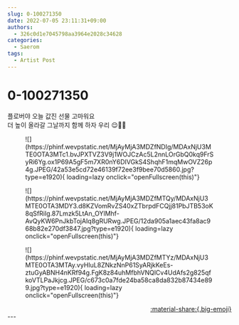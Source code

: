 ```yaml
---
slug: 0-100271350
date: 2022-07-05 23:11:31+09:00
authors:
  - 326c0d1e7045798aa3964e2028c34628
categories:
  - Saerom
tags:
  - Artist Post
---
```


# 0-100271350

<div class="post-container" markdown="1">
<div class="content-container md-sidebar__scrollwrap" markdown="1">

플로버야 오늘 값진 선물 고마워요 <br>더 높이 올라갈 그날까지 함께 하자 우리 😌🌼🌛
<figure markdown="1">
![](https://phinf.wevpstatic.net/MjAyMjA3MDZfNDIg/MDAxNjU3MTE0OTA3MTc1.bvJPXTVZ3V9j1WOJCzAc5L2nnLOrGbQ0kq9FrSyRi6Yg.ox1P69A5gF5m7XR0nY6DIVGkS4ShqhF1mqMwOVZ26p4g.JPEG/42a53e5cd72e46139f72ee3f9bee70d5860.jpg?type=e1920){ loading=lazy onclick="openFullscreen(this)"}
</figure>

<figure markdown="1">
![](https://phinf.wevpstatic.net/MjAyMjA3MDZfMTQy/MDAxNjU3MTE0OTA3MDY3.d8KZVomRvZS40xZTbrpdFCQjj81PbJTB53oK8qSfRiIg.87Lmzk5LtAn_OYlMhf-AvQyKW6PnJkbTojAIq8gRURwg.JPEG/12da905a1aec43fa8ac968b82e270df3847.jpg?type=e1920){ loading=lazy onclick="openFullscreen(this)"}
</figure>

<figure markdown="1">
![](https://phinf.wevpstatic.net/MjAyMjA3MDZfMTYz/MDAxNjU3MTE0OTA3MTAy.vyHIuL8ZNkzNnP61SyARjkKeEs-ztuGyABNH4nKRf94g.FgK8z84uhMfbhVNQlCv4UdAfs2g825qfkoVTLPaJkjcg.JPEG/c673c0a7fde24ba58ca8da832b87434e899.jpg?type=e1920){ loading=lazy onclick="openFullscreen(this)"}
</figure>


</div>
</div>

<div style="text-align: right;" markdown="1">
<a href="https://weverse.io/fromis9/artist/0-100271350" style="text-align: right;">:material-share:{.big-emoji}</a>
</div>
---
